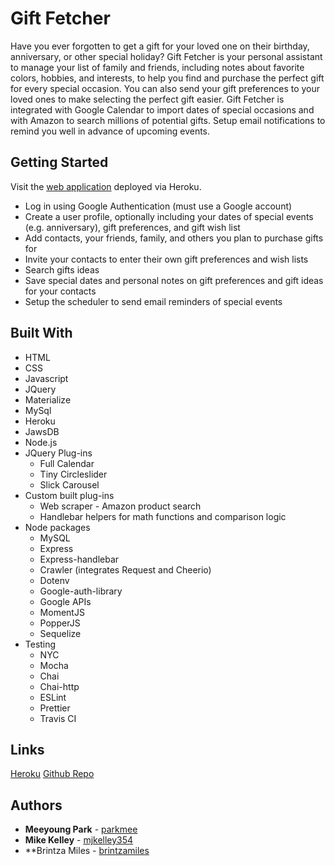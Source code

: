 # Gift Fetcher
Have you ever forgotten to get a gift for your loved one on their birthday, anniversary, or other special holiday? Gift Fetcher is your personal assistant to manage your list of family and friends, including notes about favorite colors, hobbies, and interests, to help you find and purchase the perfect gift for every special occasion. You can also send your gift preferences to your loved ones to make selecting the perfect gift easier. Gift Fetcher is integrated with Google Calendar to import dates of special occasions and with Amazon to search millions of potential gifts. Setup email notifications to remind you well in advance of upcoming events.

## Getting Started
Visit the [web application](https://gift-fetcher.herokuapp.com/) deployed via Heroku.

* Log in using Google Authentication (must use a Google account)
* Create a user profile, optionally including your dates of special events (e.g. anniversary), gift preferences, and gift wish list
* Add contacts, your friends, family, and others you plan to purchase gifts for
* Invite your contacts to enter their own gift preferences and wish lists
* Search gifts ideas
* Save special dates and personal notes on gift preferences and gift ideas for your contacts
* Setup the scheduler to send email reminders of special events

## Built With

* HTML
* CSS
* Javascript
* JQuery
* Materialize
* MySql
* Heroku
* JawsDB
* Node.js
* JQuery Plug-ins
    * Full Calendar
    * Tiny Circleslider
    * Slick Carousel
* Custom built plug-ins
    * Web scraper - Amazon product search
    * Handlebar helpers for math functions and comparison logic
* Node packages
    * MySQL
    * Express
    * Express-handlebar
    * Crawler (integrates Request and Cheerio)
    * Dotenv
    * Google-auth-library
    * Google APIs
    * MomentJS
    * PopperJS
    * Sequelize
* Testing
    * NYC
    * Mocha
    * Chai
    * Chai-http
    * ESLint
    * Prettier 
    * Travis CI

## Links
[Heroku](https://gift-fetcher.herokuapp.com/)
[Github Repo](https://github.com/parkmee/gift-fetcher)

## Authors

* **Meeyoung Park** - [parkmee](https://github.com/parkmee)
* **Mike Kelley** - [mjkelley354](https://github.com/mjkelley354)
* **Brintza Miles - [brintzamiles](https://github.com/brintzamiles)